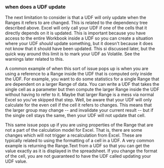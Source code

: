 ### when does a UDF update

The next limitation to consider is that a UDF will only update when the Ranges it refers to are changed. This is related to the dependency tree described above. Excel will only call your UDF if one of the cells that it directly depends on it is updated. This is important because you have access to the entire Workbook inside a UDF so you can create a situation where your UDF _should_ update something, but it doesn't because it does not know that it should have been updated. This si discussed later, but the quick way around this limit is to mark your UDF as Volatile. See the warnings later related to this.

A common example of when this sort of issue pops up is when you are using a reference to a Range inside the UDF that is computed only inside the UDF. For example, you want to do some statistics for a single Range that are dependent on a larger Range of data. You can write a UDF that takes the single cell as a parameter but then compute the larger Range inside the UDF without having to refer to it. Maybe that larger Range is a mess via normal Excel so you've skipped that step. Well, be aware that your UDF will only calculate for the even cell if the cell it refers to changes. This means that the larger group may change -- and invalidate your current result -- but if the single cell stays the same, then your UDF will not update that cell.

This same issue pops up if you are using properties of the Range that are not a part of the calculation model for Excel. That is, there are some changes which will not trigger a recalculation from Excel. These are typically related to using the formatting of a cell in a UDF. A very common example is returning the Range.Text from a UDF so that you can get the value exactly as it is displayed in the spreadsheet. If you change the format of the cell, you are not guaranteed to have the UDF called updating your UDF value.
